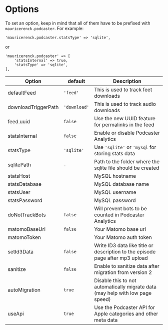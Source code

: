 # Options

To set an option, keep in mind that all of them have to be prefixed with `mauricerenck.podcaster`. For example:

```
'mauricerenck.podcaster.statsType' => 'sqlite',
```

or

```
'mauricerenck.podcaster' => [
    'statsInternal' => true,
    'statsType' => 'sqlite',
],
```


| Option              | default      | Description                                                                   |
| ------------------- | ------------ | ----------------------------------------------------------------------------- |
| defaultFeed         | `'feed'`     | This is used to track feet downloads                                          |
| downloadTriggerPath | `'download'` | This is used to track audio downloads                                         |
| feed.uuid           | `false`      | Use the new UUID feature for permalinks in the feed                           |
| statsInternal       | `false`      | Enable or disable Podcaster Analytics                                         |
| statsType           | `'sqlite'`   | Use `'sqlite'` or `'mysql` for storing stats data                             |
| sqlitePath          | `.`          | Path to the folder where the sqlite file should be created                    |
| statsHost           |              | MySQL hostname                                                                |
| statsDatabase       |              | MySQL database name                                                           |
| statsUser           |              | MySQL username                                                                |
| statsPassword       |              | MySQL password                                                                |
| doNotTrackBots      | `false`      | Will prevent bots to be counted in Podcaster Analytics                        |
| matomoBaseUrl       | `false`      | Your Matomo base url                                                          |
| matomoToken         |              | Your Matomo auth token                                                        |
| setId3Data          | `false`      | Write ID3 data like title or description to the episode page after mp3 upload |
| sanitize            | `false`      | Enable to sanitize data after migration from version 2                        |
| autoMigration       | `true`       | Disable this to not automatically migrate data (may help with low page speed) |
| useApi              | `true`       | Use the Podcaster API for Apple categories and other meta data                |
